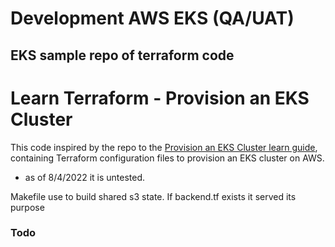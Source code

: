 # Development AWS EKS (QA/UAT)
## EKS sample repo of terraform code

# Learn Terraform - Provision an EKS Cluster

This code inspired by the repo to the [Provision an EKS Cluster learn guide](https://learn.hashicorp.com/terraform/kubernetes/provision-eks-cluster), containing
Terraform configuration files to provision an EKS cluster on AWS.

- as of 8/4/2022 it is untested. 


Makefile use to build shared s3 state. If backend.tf exists it served its purpose

### Todo